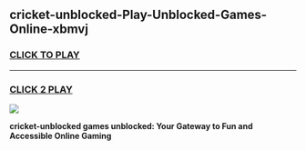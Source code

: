 
## cricket-unblocked-Play-Unblocked-Games-Online-xbmvj
<h3>
<a href="https://premium76.site?title=cricket-unblocked&ref=25A">CLICK TO PLAY</a></h3>
<hr>

<h3>
<a href="https://premium76.site?title=cricket-unblocked&ref=25A">CLICK 2 PLAY</a>
  
</h3>

<a href="https://premium76.site?title=cricket-unblocked&ref=25A"><img src="https://clearcache.store/games.png"></a>


**cricket-unblocked games unblocked: Your Gateway to Fun and Accessible Online Gaming**
